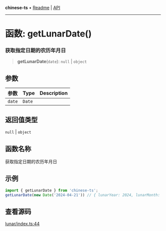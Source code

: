 **chinese-ts** • [Readme](../README.md) \| [API](../globals.md)

***

# 函数: getLunarDate()

### 获取指定日期的农历年月日

<a id="undefined" name="undefined"></a>

> **getLunarDate**(`date`): `null` \| `object`

## 参数

| 参数 | Type | Description |
| :------ | :------ | :------ |
| `date` | `Date` |  |

## 返回值类型

`null` \| `object`

## 函数名称

获取指定日期的农历年月日

## 示例

```ts
import { getLunarDate } from 'chinese-ts';
getLunarDate(new Date('2024-04-21')) // { lunarYear: 2024, lunarMonth: 3, lunarDay: 13 }
```

## 查看源码

[lunar/index.ts:44](https://github.com/hacxy/chinese-ts/blob/32acbdf853347abfa1bfdabc5f0a01b2903b6758/src/lunar/index.ts#L44)
